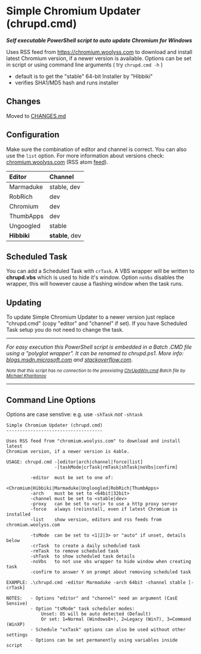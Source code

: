 # Simple Chromium Updater (chrupd.cmd)

_**Self executable PowerShell script to auto update Chromium for Windows**_

Uses RSS feed from <https://chromium.woolyss.com> to download and install latest Chromium version, if a newer version is available. Options can be set in script or using command line arguments ( try `chrupd.cmd -h` )

- default is to get the "stable" 64-bit Installer by "Hibbiki"
- verifies SHA1/MD5 hash and runs installer

## Changes

Moved to [CHANGES.md](CHANGES.md)

## Configuration

Make sure the combination of editor and channel is correct. You can also use  the `list` option. For more information about versions check: [chromium.woolyss.com](https://chromium.woolyss.com/?cut=1&ago=1) (RSS atom [feed](https://chromium.woolyss.com/feed/windows-64-bit)).

| Editor       | Channel      |
|:-------------|:-------------|
| Marmaduke    | stable, dev  |
| RobRich      | dev          |
| Chromium     | dev          |
| ThumbApps    | dev          |
| Ungoogled    | stable       |
| **Hibbiki**      | **stable**, dev  |

## Scheduled Task

You can add a Scheduled Task with ```crTask```. A VBS wrapper will be written to **chrupd.vbs** which is used to hide it's window. Option ```noVbs``` disables the wrapper, this will however cause a flashing window when the task runs.

## Updating

To update Simple Chromium Updater to a newer version just replace "chrupd.cmd" (copy "editor" and "channel" if set). If you have Scheduled Task setup you do not need to change the task. 

---

*For easy execution this PowerShell script is embedded in a Batch .CMD file using a "polyglot wrapper". It can be renamed to chrupd.ps1. More info: [blogs.msdn.microsoft.com](https://blogs.msdn.microsoft.com/jaybaz_ms/2007/04/26/powershell-polyglot) and [stackoverflow.com](https://stackoverflow.com/questions/29645).*

<small>*Note that this script has no connection to the preexisting [ChrUpdWin.cmd](https://gist.github.com/mikhaelkh/12dec36d4a1c4136628b#file-chrupdwin-cmd) Batch file by [Michael Kharitonov](https://github.com/mikhaelkh)*</small>

---

## Command Line Options

Options are case senstive: e.g. use `-shTask` _not_ `-shtask`

```text
Simple Chromium Updater (chrupd.cmd)
------------------------------------

Uses RSS feed from "chromium.woolyss.com" to download and install latest
Chromium version, if a newer version is 4able.

USAGE: chrupd.cmd -[editor|arch|channel|force|list]
                  -[taskMode|crTask|rmTask|shTask|noVbs|confirm]

         -editor  must be set to one of:
                  <Chromium|Hibbiki|Marmaduke|Ungloogled|RobRich|ThumbApps>
         -arch    must be set to <64bit|32bit>
         -channel must be set to <stable|dev>
         -proxy   can be set to <uri> to use a http proxy server
         -force   always (re)install, even if latest Chromium is installed
         -list    show version, editors and rss feeds from chromium.woolyss.com

         -tsMode  can be set to <1|2|3> or "auto" if unset, details below
         -crTask  to create a daily scheduled task
         -rmTask  to remove scheduled task
         -shTask  to show scheduled task details
         -noVbs   to not use vbs wrapper to hide window when creating task
         -confirm to answer Y on prompt about removing scheduled task

EXAMPLE: .\chrupd.cmd -editor Marmaduke -arch 64bit -channel stable [-crTask]

NOTES:   - Options "editor" and "channel" need an argument (CasE Sensive)
         - Option "tsMode" task scheduler modes:
             Unset: OS will be auto detected (Default)
             Or set: 1=Normal (Windows8+), 2=Legacy (Win7), 3=Command (WinXP)
         - Schedule "xxTask" options can also be used without other settings
         - Options can be set permanently using variables inside script
```
